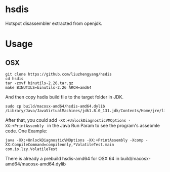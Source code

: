 # hsdis
Hotspot disassembler extracted from openjdk.

# Usage
## OSX
```
git clone https://github.com/liuzhengyang/hsdis
cd hsdis
tar -zxvf binutils-2.26.tar.gz
make BINUTILS=binutils-2.26 ARCH=amd64
```
And then copy hsdis build file to the target folder in JDK.

```
sudo cp build/macosx-amd64/hsdis-amd64.dylib /Library/Java/JavaVirtualMachines/jdk1.8.0_131.jdk/Contents/Home/jre/lib/server/
```
After that, you could add `-XX:+UnlockDiagnosticVMOptions -XX:+PrintAssembly ` in the Java Run Param to see the program's assebmle code.
One Example:
```
java -XX:+UnlockDiagnosticVMOptions -XX:+PrintAssembly -Xcomp -XX:CompileCommand=compileonly,*VolatileTest.main com.io.lzy.VolatileTest

```

There is already a prebuild hsdis-amd64 for OSX 64 in build/macosx-amd64/macosx-amd64.dylib
